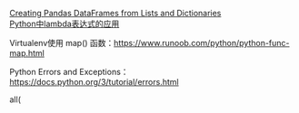 [Creating Pandas DataFrames from Lists and Dictionaries](https://pbpython.com/pandas-list-dict.html)  
[Python中lambda表达式的应用](https://blog.csdn.net/u011197534/article/details/53747316)  

Virtualenv使用
map() 函数：https://www.runoob.com/python/python-func-map.html

Python Errors and Exceptions： https://docs.python.org/3/tutorial/errors.html

all(
<!--stackedit_data:
eyJoaXN0b3J5IjpbLTExMDUxNTUwNDEsLTE2ODUyNDkzOTgsMj
AyODExMjk4MSwtMTYwMzcyNTExNiwtMTYwMzcyNTExNl19
-->